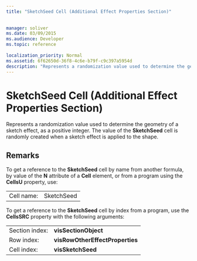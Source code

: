 ```yaml
---
title: "SketchSeed Cell (Additional Effect Properties Section)"
 
 
manager: soliver
ms.date: 03/09/2015
ms.audience: Developer
ms.topic: reference
 
localization_priority: Normal
ms.assetid: 6f62650d-36f8-4c6e-b79f-c9c397a5954d
description: "Represents a randomization value used to determine the geometry of a sketch effect, as a positive integer. The value of the SketchSeed cell is randomly created when a sketch effect is applied to the shape."
---
```


# SketchSeed Cell (Additional Effect Properties Section)

Represents a randomization value used to determine the geometry of a sketch effect, as a positive integer. The value of the **SketchSeed** cell is randomly created when a sketch effect is applied to the shape. 
  
## Remarks

To get a reference to the **SketchSeed** cell by name from another formula, by value of the **N** attribute of a **Cell** element, or from a program using the **CellsU** property, use: 
  
|||
|:-----|:-----|
| Cell name:  <br/> | SketchSeed  <br/> |
   
To get a reference to the **SketchSeed** cell by index from a program, use the **CellsSRC** property with the following arguments: 
  
|||
|:-----|:-----|
| Section index:  <br/> |**visSectionObject** <br/> |
| Row index:  <br/> |**visRowOtherEffectProperties** <br/> |
| Cell index:  <br/> |**visSketchSeed** <br/> |
   

